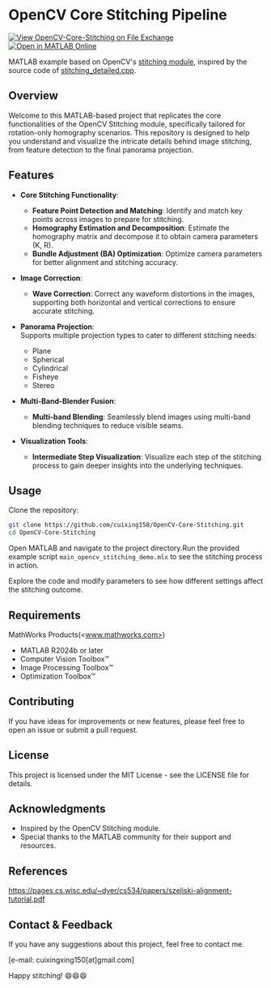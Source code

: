 # OpenCV Core Stitching Pipeline

[![View OpenCV-Core-Stitching on File Exchange](https://www.mathworks.com/matlabcentral/images/matlab-file-exchange.svg)](https://ww2.mathworks.cn/matlabcentral/fileexchange/180332-opencv-core-stitching)
[![Open in MATLAB Online](https://www.mathworks.com/images/responsive/global/open-in-matlab-online.svg)](https://matlab.mathworks.com/open/github/v1?repo=cuixing158/OpenCV-Core-Stitching&file=main_opencv_stitching_demo.mlx)

MATLAB example based on OpenCV's [stitching module](https://github.com/opencv/opencv/tree/4.x/modules/stitching), inspired by the source code of [stitching_detailed.cpp](https://github.com/opencv/opencv/blob/4.x/samples/cpp/stitching_detailed.cpp).

## Overview

Welcome to this MATLAB-based project that replicates the core functionalities of the OpenCV Stitching module, specifically tailored for rotation-only homography scenarios. This repository is designed to help you understand and visualize the intricate details behind image stitching, from feature detection to the final panorama projection.

## Features

- **Core Stitching Functionality**:  
  - **Feature Point Detection and Matching**: Identify and match key points across images to prepare for stitching.  
  - **Homography Estimation and Decomposition**: Estimate the homography matrix and decompose it to obtain camera parameters (K, R).  
  - **Bundle Adjustment (BA) Optimization**: Optimize camera parameters for better alignment and stitching accuracy.  

- **Image Correction**:  
  - **Wave Correction**: Correct any waveform distortions in the images, supporting both horizontal and vertical corrections to ensure accurate stitching.  

- **Panorama Projection**:  
  Supports multiple projection types to cater to different stitching needs:  
  - Plane  
  - Spherical  
  - Cylindrical  
  - Fisheye  
  - Stereo  

- **Multi-Band-Blender Fusion**:  
  - **Multi-band Blending**: Seamlessly blend images using multi-band blending techniques to reduce visible seams.  

- **Visualization Tools**:  
  - **Intermediate Step Visualization**: Visualize each step of the stitching process to gain deeper insights into the underlying techniques.  

## Usage

Clone the repository:

```bash
git clone https://github.com/cuixing158/OpenCV-Core-Stitching.git
cd OpenCV-Core-Stitching
```

Open MATLAB and navigate to the project directory.Run the provided example script `main_opencv_stitching_demo.mlx` to see the stitching process in action.

Explore the code and modify parameters to see how different settings affect the stitching outcome.

## Requirements

MathWorks Products(<www.mathworks.com>)

- MATLAB R2024b or later  
- Computer Vision Toolbox™
- Image Processing Toolbox™
- Optimization Toolbox™

## Contributing

If you have ideas for improvements or new features, please feel free to open an issue or submit a pull request.

## License

This project is licensed under the MIT License - see the LICENSE file for details.

## Acknowledgments

- Inspired by the OpenCV Stitching module.
- Special thanks to the MATLAB community for their support and resources.

## References

https://pages.cs.wisc.edu/~dyer/cs534/papers/szeliski-alignment-tutorial.pdf

## Contact & Feedback

If you have any suggestions about this project, feel free to contact me.

[e-mail: cuixingxing150[at]gmail.com]

Happy stitching! :smile::smile::smile:
